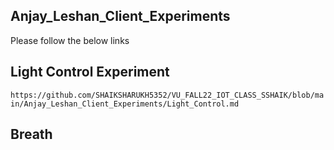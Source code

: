 ## Anjay_Leshan_Client_Experiments

Please follow the below links

## Light Control Experiment

`https://github.com/SHAIKSHARUKH5352/VU_FALL22_IOT_CLASS_SSHAIK/blob/main/Anjay_Leshan_Client_Experiments/Light_Control.md`

## Breath

